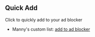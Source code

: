 ## Quick Add
Click to quickly add to your ad blocker
* Manny's custom list: [add to ad blocker](https://subscribe.adblockplus.org/?location=https://raw.githubusercontent.com/mannylee/ublock-origin-custom-filters/refs/heads/main/custom-list.txt&title=Manny%27s%20Custom%20List)
